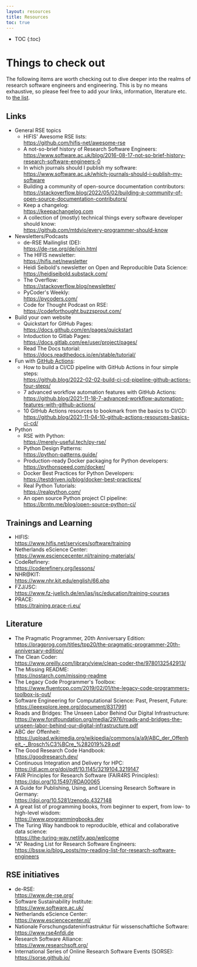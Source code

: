 ```yaml
---
layout: resources
title: Resources
toc: true
---
```


- TOC
{:toc}

# Things to check out

The following items are worth checking out to dive deeper into the realms of research software engineers and engineering. This is by no means exhaustive, so please feel free to add your links, information, literature etc. to [the list](https://github.com/Helmholtz-HiRSE/helmholtz-hirse.github.io/blob/main/resources.md).


## Links

* General RSE topics
   * HIFIS' Awesome RSE lists: <br> <https://github.com/hifis-net/awesome-rse>
   * A not-so-brief history of Research Software Engineers: <br> <https://www.software.ac.uk/blog/2016-08-17-not-so-brief-history-research-software-engineers-0>
   * In which journals should I publish my software: <br> <https://www.software.ac.uk/which-journals-should-i-publish-my-software>
   * Building a community of open-source documentation contributors: <br> <https://stackoverflow.blog/2022/05/02/building-a-community-of-open-source-documentation-contributors/>
   * Keep a changelog: <br> <https://keepachangelog.com>
   * A collection of (mostly) technical things every software developer should know:
   <br> <https://github.com/mtdvio/every-programmer-should-know>
* Newsletters/Podcasts
    * de-RSE Mailinglist (DE): <br> <https://de-rse.org/de/join.html>
    * The HIFIS newsletter: <br> <https://hifis.net/newsletter>
    * Heidi Seibold's newsletter on Open and Reproducible Data Science: <br> <https://heidiseibold.substack.com/>
    * The Overflow: <br> <https://stackoverflow.blog/newsletter/>
    * PyCoder's Weekly: <br> <https://pycoders.com/>
    * Code for Thought Podcast on RSE: <br> <https://codeforthought.buzzsprout.com/>
* Build your own website
    * Quickstart for GitHub Pages: <br> <https://docs.github.com/en/pages/quickstart>
    * Intoduction to Gitlab Pages: <br> <https://docs.gitlab.com/ee/user/project/pages/>
    * Read The Docs tutorial: <br> <https://docs.readthedocs.io/en/stable/tutorial/>
* Fun with [GitHub Actions](https://docs.github.com/en/actions):
    * How to build a CI/CD pipeline with GitHub Actions in four simple steps: <br> <https://github.blog/2022-02-02-build-ci-cd-pipeline-github-actions-four-steps/>
    * 7 advanced workflow automation features with GitHub Actions: <br> <https://github.blog/2021-11-18-7-advanced-workflow-automation-features-with-github-actions/>
    * 10 GitHub Actions resources to bookmark from the basics to CI/CD: <br> <https://github.blog/2021-11-04-10-github-actions-resources-basics-ci-cd/>
* Python
    * RSE with Python: <br> <https://merely-useful.tech/py-rse/>
    * Python Design Patterns:<br>  <https://python-patterns.guide/>
    * Production-ready Docker packaging for Python developers: <br> <https://pythonspeed.com/docker/>
    * Docker Best Practices for Python Developers: <br> <https://testdriven.io/blog/docker-best-practices/>
    * Real Python Tutorials: <br> <https://realpython.com/>
    * An open source Python project CI pipeline: <br> <https://brntn.me/blog/open-source-python-ci/>


## Trainings and Learning

* HIFIS: <br> <https://www.hifis.net/services/software/training>
* Netherlands eScience Center: <br> <https://www.esciencecenter.nl/training-materials/>
* CodeRefinery: <br> <https://coderefinery.org/lessons/>
* NHR@KIT: <br> <https://www.nhr.kit.edu/english/66.php>
* FZJ/JSC: <br> <https://www.fz-juelich.de/en/ias/jsc/education/training-courses>
* PRACE: <br> <https://training.prace-ri.eu/>


## Literature

* The Pragmatic Programmer, 20th Anniversary Edition: <br> <https://pragprog.com/titles/tpp20/the-pragmatic-programmer-20th-anniversary-edition/>
* The Clean Coder: <br> <https://www.oreilly.com/library/view/clean-coder-the/9780132542913/>
* The Missing README: <br> <https://nostarch.com/missing-readme>
* The Legacy Code Programmer's Toolbox: <br> <https://www.fluentcpp.com/2019/02/01/the-legacy-code-programmers-toolbox-is-out/>
* Software Engineering for Computational Science: Past, Present, Future: <br> <https://ieeexplore.ieee.org/document/8317991>
* Roads and Bridges: The Unseen Labor Behind Our Digital Infrastructure: <br> <https://www.fordfoundation.org/media/2976/roads-and-bridges-the-unseen-labor-behind-our-digital-infrastructure.pdf>
* ABC der Offenheit: <br> <https://upload.wikimedia.org/wikipedia/commons/a/a9/ABC_der_Offenheit_-_Brosch%C3%BCre_%282019%29.pdf>
* The Good Research Code Handbook: <br> <https://goodresearch.dev/>
* Continuous Integration and Delivery for HPC: <br> <https://dl.acm.org/doi/pdf/10.1145/3219104.3219147>
* FAIR Principles for Research Software (FAIR4RS Principles): <br> <https://doi.org/10.15497/RDA00065>
* A Guide for Publishing, Using, and Licensing Research Software in Germany: <br> <https://doi.org/10.5281/zenodo.4327148>
* A great list of programming books, from beginner to expert, from low- to high-level wisdom: <br> <https://www.programmingbooks.dev>
* The Turing Way handbook to reproducible, ethical and collaborative data science: <br> <https://the-turing-way.netlify.app/welcome>
* "A" Reading List for Research Software Engineers: <https://bssw.io/blog_posts/my-reading-list-for-research-software-engineers>


## RSE initiatives

* de-RSE: <br> <https://www.de-rse.org/>
* Software Sustainability Institute: <br> <https://www.software.ac.uk/>
* Netherlands eScience Center: <br> <https://www.esciencecenter.nl/>
* Nationale Forschungsdateninfrastruktur für wissenschaftliche Software: <br> <https://www.rse4nfdi.de>
* Research Software Alliance: <br> <https://www.researchsoft.org/>
* International Series of Online Research Software Events (SORSE): <br> <https://sorse.github.io/>

